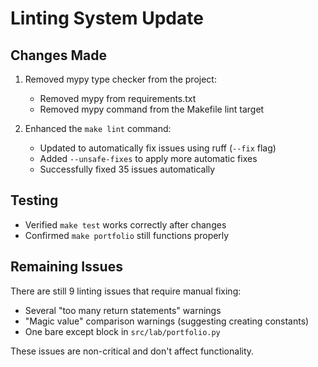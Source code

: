 # Linting System Update

## Changes Made
1. Removed mypy type checker from the project:
   - Removed mypy from requirements.txt
   - Removed mypy command from the Makefile lint target

2. Enhanced the `make lint` command:
   - Updated to automatically fix issues using ruff (`--fix` flag)
   - Added `--unsafe-fixes` to apply more automatic fixes
   - Successfully fixed 35 issues automatically

## Testing
- Verified `make test` works correctly after changes
- Confirmed `make portfolio` still functions properly

## Remaining Issues
There are still 9 linting issues that require manual fixing:
- Several "too many return statements" warnings
- "Magic value" comparison warnings (suggesting creating constants)
- One bare except block in `src/lab/portfolio.py`

These issues are non-critical and don't affect functionality. 
